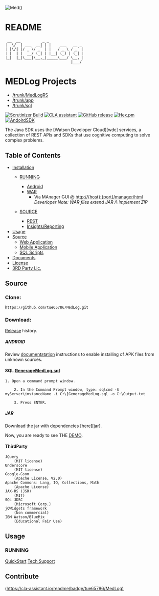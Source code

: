 ![Med](http://niftybull.com/MedLogRS/Logo.png)()

# README
    
     __  __          _ _
    |  \/  | ___  __| | |    ___   __ _ 
    | |\/| |/ _ \/ _` | |   / _ \ / _` |
    | |  | |  __/ (_| | |__| (_) | (_| |
    |_|  |_|\___|\__,_|_____\___/ \__, |
                                  |___/ 
     



# MEDLog Projects #
- [/trunk/MedLogRS](https://github.com/tue65786/MedLog/tree/master/trunk/MedLogRS "webservice")
- [/trunk/app](https://github.com/tue65786/MedLog/tree/master/trunk/app "webapp")
- [/trunk/sql](https://github.com/tue65786/MedLog/tree/master/trunk/sql "DB")

[![Scrutinizer Build](https://img.shields.io/scrutinizer/build/g/filp/whoops.svg)](https://github.com/tue65786/MedLog)
[![CLA assistant](https://cla-assistant.io/readme/badge/tue65786/MedLog)](https://cla-assistant.io/tue65786/MedLog) 
[![GitHub release](https://img.shields.io/github/release/qubyte/rubidium.svg)](https://github.com/tue65786/MedLog)
[![Hex.pm](https://img.shields.io/hexpm/l/plug.svg)](https://github.com/tue65786/MedLog/blob/master/LICENSE)
[![AndoirdSDK](https://img.shields.io/badge/API21-OK-green.svg)]()

The Java SDK uses the [Watson Developer Cloud][wdc] services, a collection of REST
APIs and SDKs that use cognitive computing to solve complex problems.

## Table of Contents
  * [Installation](#Installation)
    * [RUNNING](#RUNNING)
	    * [Android](MedLog/release/MedLog_release.apk)
	    * [WAR](MedLog/release/MedLogWebApplication.war)
	    	* Via MAnager GUI  @  [http://{host}:{port}/manager/html](https://tomcat.apache.org/tomcat-6.0-doc/html-manager-howto.html)
		_Deverloper Note: WAR files extend JAR /\ implement ZIP_  
		
    * [SOURCE](#Source)
	    * [REST](trunk/MedLogRS/com/medlog/rest)
	    * [Insights/Reporting](trunk/MedLogRS/src/java/com/medlog/webservice/services/tone)
  * [Usage](#usage)
  * [Source](#features)
    * [Web Application](trunk/MedLogRS)
    * [Mobile Application](trunk/app)
    * [SQL Scripts](trunk/db)
  * [Documents](documents)
  * [License](LICENSE)
  * [3RD Party Lic.](#ThirdParty)
  
## Source
### Clone:
	https://github.com/tue65786/MedLog.git
### Download:
[Release](https://github.com/tue65786/MedLog/releases) history.

##### ANDROID

Review [documentatation](documents) instructions to enable installing of APK files from unknown sources.


#### SQL [GenerageMedLog.sql](MedLog/CreateMedlogSQL.sql)
	1. Open a command prompt window.

     	2. In the Command Prompt window, type: sqlcmd -S myServer\instanceName -i C:\[GenerageMedLog.sql -o C:\Output.txt

     	3. Press ENTER.
 

##### JAR

Download the jar with dependencies [here][jar].

Now, you are ready to see THE  [DEMO](http://niftybull.com/MedLogRS).

#### ThirdParty

	JQuery 			
		(MIT license)
	Underscore		
		(MIT license)
	Google-Gson
		(Apache License, V2.0)
	Apache Commons: Lang, IO, Collections, Math
		(Apache License)
	JAX-RS (JSR)
		(MIT)
	SQL JDBC
		(Microsoft Corp.)
	jQWidgets framework
		(Non commercial)
	IBM Watson/BlueMix
		(Educational Fair Use)

## Usage
### RUNNING
[QuickStart](https://github.com/tue65786/MedLog/blob/master/documents/USER_MANUAL_en.pdf)
[Tech Support](https://github.com/tue65786/MedLog/blob/master/documents/USER_MANUAL_en.pdf)

## Contribute
[(https://cla-assistant.io/readme/badge/tue65786/MedLog)](https://cla-assistant.io/tue65786/MedLog) 
